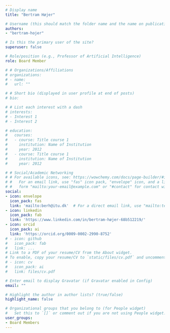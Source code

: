 ```yaml
---
# Display name
title: "Bertram Højer"

# Username (this should match the folder name and the name on publications)
authors:
- "bertram-hojer"

# Is this the primary user of the site?
superuser: false

# Role/position (e.g., Professor of Artificial Intelligence)
role: Board Member

# # Organizations/Affiliations
# organizations:
# - name: 
#   url: ""

# # Short bio (displayed in user profile at end of posts)
# bio: 

# # List each interest with a dash
# interests:
# - Interest 1
# - Interest 2

# education:
#   courses:
#   - course: Title course 1
#     institution: Name of Institution
#     year: 2012
#   - course: Title course 1
#     institution: Name of Institution
#     year: 2012

# # Social/Academic Networking
# # For available icons, see: https://wowchemy.com/docs/page-builder/#icons
# #   For an email link, use "fas" icon pack, "envelope" icon, and a link in the
# #   form "mailto:your-email@example.com" or "#contact" for contact widget.
social:
- icon: envelope
  icon_pack: fas
  link: 'mailto:berh@itu.dk'  # For a direct email link, use "mailto:test@example.org".
- icon: linkedin
  icon_pack: fab
  link: 'https://www.linkedin.com/in/bertram-højer-68b512219/'
- icon: orcid
  icon_pack: ai
  link: 'https://orcid.org/0009-0002-2990-8752'
# - icon: github
#   icon_pack: fab
#   link: ...
# Link to a PDF of your resume/CV from the About widget.
# To enable, copy your resume/CV to `static/files/cv.pdf` and uncomment the lines below.
# - icon: cv
#   icon_pack: ai
#   link: files/cv.pdf

# Enter email to display Gravatar (if Gravatar enabled in Config)
email: ""

# Highlight the author in author lists? (true/false)
highlight_name: false

# Organizational groups that you belong to (for People widget)
#   Set this to `[]` or comment out if you are not using People widget.
user_groups:
- Board Members
---
```

